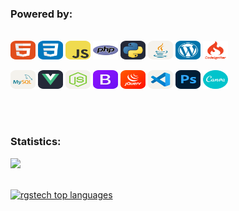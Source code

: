 <h3> Powered by: </h3>
<div style="display: inline_block"><br>
  <img align="center" alt="Rod-HTML" height="30" width="40" src="https://github.com/tandpfun/skill-icons/blob/main/icons/HTML.svg">
  <img align="center" alt="Rod-CSS" height="30" width="40" src="https://github.com/tandpfun/skill-icons/blob/main/icons/CSS.svg">
    <img align="center" alt="Rod-JS" height="30" width="40" src="https://github.com/tandpfun/skill-icons/blob/main/icons/JavaScript.svg">
    <img align="center" alt="Rod-PHP" height="30" width="40" src="https://github.com/devicons/devicon/blob/master/icons/php/php-original.svg">
   <img align="center" alt="Rod-Python" height="30" width="40" src="https://github.com/tandpfun/skill-icons/blob/main/icons/Python-Dark.svg">
     <img align="center" alt="Rod-Java" height="30" width="40" src="https://github.com/tandpfun/skill-icons/blob/main/icons/Java-Light.svg">
       <img align="center" alt="Rod-Wp" height="30" width="40" src="https://github.com/tandpfun/skill-icons/blob/main/icons/Wordpress.svg">
      <img align="center" alt="Rod-Ci" height="30" width="40" src="https://github.com/devicons/devicon/blob/master/icons/codeigniter/codeigniter-plain-wordmark.svg">
      <br><br>
   <img align="center" alt="Rod-MySQL" height="30" width="40" src="https://github.com/tandpfun/skill-icons/blob/main/icons/MySQL-Light.svg">
      <img align="center" alt="Rod-Vue" height="30" width="40" src="https://github.com/tandpfun/skill-icons/blob/main/icons/VueJS-Dark.svg">
   <img align="center" alt="Rod-Node" height="30" width="40" src="https://github.com/tandpfun/skill-icons/blob/main/icons/NodeJS-Light.svg">
<img align="center" alt="Rod-BS" height="30" width="40" src="https://github.com/tandpfun/skill-icons/blob/main/icons/Bootstrap.svg">

  <img align="center" alt="Rod-Jquery" height="30" width="40" src="https://github.com/tandpfun/skill-icons/blob/main/icons/JQuery.svg">
             <img align="center" alt="Rod-vscode" height="30" width="40" src="https://github.com/tandpfun/skill-icons/blob/main/icons/VSCode-Light.svg">
   <img align="center" alt="Rod-ps" height="30" width="40" src="https://github.com/tandpfun/skill-icons/blob/main/icons/Photoshop.svg">
  <!-- <img align="center" alt="Rod-ai" height="30" width="40" src="https://github.com/tandpfun/skill-icons/blob/main/icons/Illustrator.svg"> -->
              <img align="center" alt="Rod-canva" height="30" width="40" src="https://github.com/devicons/devicon/blob/master/icons/canva/canva-original.svg">
                     <br><br>
               
</div>
<br>
<br>
<h3> Statistics: </h3>
 <div>
  <a href="https://github.com/rgstech">
  <img height="180em" src="https://github-readme-stats.vercel.app/api?username=rgstech&show_icons=true&theme=onedark&include_all_commits=true&count_private=true"/><br><br>
    
[![rgstech top languages](https://github-readme-stats.vercel.app/api/top-langs/?username=rgstech&theme=onedark)](https://github.com/anuraghazra/github-readme-stats)
</div>
  <br>
 
